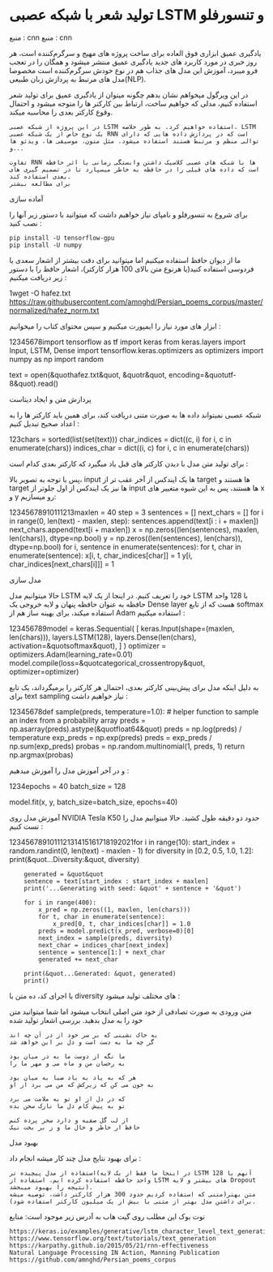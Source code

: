 # تولید شعر با شبکه عصبی LSTM و تنسورفلو
منبع : cnn
منبع : cnn

یادگیری عمیق ابزاری فوق العاده برای ساخت پروژه های مهیج و سرگرم‌کننده است، هر روز خبری در مورد کاربرد های جدید یادگیری عمیق منتشر میشود و همگان را در تعجب فرو میبرد، آموزش این مدل های جذاب هم در نوع خودش سرگرم‌کننده است مخصوصا مدل های مرتبط به پردازش زبان طبیعی(NLP).

در این ویرگول میخواهم نشان بدهم چگونه میتوان از یادگیری عمیق برای تولید شعر استفاده کنیم، مدلی که خواهیم ساخت، ارتباط بین کارکتر ها را متوجه میشود و احتمال وقوع کارکتر بعدی را محاسبه میکند.

    در این پروژه از شبکه عصبی LSTM استفاده خواهیم کرد. به طور خلاصه، LSTM یک نوع خاص از یک شبکه عصبی RNN است که در پردازش داده هایی که دارای توالی منظم و مرتبط هستند استفاده میشود. مثل متون، موسیقی ها، ویدئو ها و...

    تفاوت RNN ها با شبکه های عصبی کلاسیک داشتن وابستگی زمانی یا اثر حافظه است که داده های قبلی را در حافظه به خاطر میسپارد تا در تصمیم گیری های بعدی استفاده کند.
    برای مطالعه بیشتر

آماده سازی

برای شروع به تنسورفلو و نامپای نیاز خواهیم داشت که میتوانید با دستور زیر آنها را نصب کنید :

    pip install -U tensorflow-gpu
    pip install -U numpy

ما از دیوان حافظ استفاده میکنیم اما میتوانید برای دقت بیشتر از اشعار سعدی یا فردوسی استفاده کنید(یا هرنوع متن بالای 100 هزار کارکتر)، اشعار حافظ را با دستور زیر دریافت میکنیم :

1wget -O hafez.txt https://raw.githubusercontent.com/amnghd/Persian_poems_corpus/master/normalized/hafez_norm.txt

ابزار های مورد نیاز را ایمپورت میکنیم و سپس محتوای کتاب را میخوانیم :

12345678import tensorflow as tf
import keras
from keras.layers import  Input, LSTM, Dense
import tensorflow.keras.optimizers as optimizers
import numpy as np
import random

text = open(&quothafez.txt&quot, &quotr&quot, encoding=&quotutf-8&quot).read()

پردازش متن و ایجاد دیتاست

شبکه عصبی نمیتواند داده ها به صورت متنی دریافت کند، برای همین باید کارکتر ها را به اعداد صحیح تبدیل کنیم :

123chars = sorted(list(set(text)))
char_indices = dict((c, i) for i, c in enumerate(chars))
indices_char = dict((i, c) for i, c in enumerate(chars))

برای تولید متن مدل با دیدن کارکتر های قبل یاد میگیرد که کارکتر بعدی کدام است :

پس با توجه به تصویر بالا، input ها یک ایندکس از آخر عقب تر از target ها هستند و target ها نیز یک ایندکس از اول جلوتر از input ها هستند، پس به این شیوه متغییر های x و y رو میسازیم:

12345678910111213maxlen = 40
step = 3
sentences = []
next_chars = []
for i in range(0, len(text) - maxlen, step):
    sentences.append(text[i : i + maxlen])
    next_chars.append(text[i + maxlen])
x = np.zeros((len(sentences), maxlen, len(chars)), dtype=np.bool)
y = np.zeros((len(sentences), len(chars)), dtype=np.bool)
for i, sentence in enumerate(sentences):
    for t, char in enumerate(sentence):
        x[i, t, char_indices[char]] = 1
    y[i, char_indices[next_chars[i]]] = 1

مدل سازی

حالا میتوانیم مدل LSTM خود را تعریف کنیم. در اینجا از یک لایه LSTM با 128 واحد حافظه به عنوان حافظه پنهان و لایه خروجی یک Dense layer هست که از تابع softmax استفاده میکند، برای بهینه ساز هم از Adam استفاده میکنیم :

123456789model = keras.Sequential(
    [
        keras.Input(shape=(maxlen, len(chars))),
        layers.LSTM(128),
        layers.Dense(len(chars), activation=&quotsoftmax&quot),
    ]
)
optimizer = optimizers.Adam(learning_rate=0.01)
model.compile(loss=&quotcategorical_crossentropy&quot, optimizer=optimizer)

به دلیل اینکه مدل برای پیش‌بینی کارکتر بعدی، احتمال هر کارکتر را برمیگرداند، یک تابع برای text sampling نیاز خواهیم داشت :

12345678def sample(preds, temperature=1.0):
    # helper function to sample an index from a probability array
    preds = np.asarray(preds).astype(&quotfloat64&quot)
    preds = np.log(preds) / temperature
    exp_preds = np.exp(preds)
    preds = exp_preds / np.sum(exp_preds)
    probas = np.random.multinomial(1, preds, 1)
    return np.argmax(probas)

و در آخر آموزش مدل را آموزش میدهیم :

1234epochs = 40
batch_size = 128

model.fit(x, y, batch_size=batch_size, epochs=40)

آموزش مدل روی NVIDIA Tesla K50 حدود دو دقیقه طول کشید. حالا میتوانیم مدل را تست کنیم :

123456789101112131415161718192021for i in range(10):
    start_index = random.randint(0, len(text) - maxlen - 1)
    for diversity in [0.2, 0.5, 1.0, 1.2]:
        print(&quot...Diversity:&quot, diversity)

        generated = &quot&quot
        sentence = text[start_index : start_index + maxlen]
        print('...Generating with seed: &quot' + sentence + '&quot')

        for i in range(400):
            x_pred = np.zeros((1, maxlen, len(chars)))
            for t, char in enumerate(sentence):
                x_pred[0, t, char_indices[char]] = 1.0
            preds = model.predict(x_pred, verbose=0)[0]
            next_index = sample(preds, diversity)
            next_char = indices_char[next_index]
            sentence = sentence[1:] + next_char
            generated += next_char

        print(&quot...Generated: &quot, generated)
        print()

با اجرای کد، ده متن با diversity های مختلف تولید میشود :

متن ورودی به صورت تصادفی از خود متن اصلی انتخاب میشود اما شما میتوانید متن خود را به مدل بدهید.
بررسی اشعار تولید شده

    به خاک نشینی که بر سر خود از در آن چه اند
    گر چه ما به دست است و دل بر این خواهد شد

    ما نگه از دوست ما به در میان بود
    به رخسان من و ماه می و مهر ما را

    هر که به یاد به باد صبا به میان بود
    به خون می کن که زیرکش که من می برد از او

    که در دل از او تو به ملامت می برد
    تو به پیش کام دل ما نازک سخن بده

    از لب گل صفیه و دارد سحر پرده کنم
    حافظ ار خاطر و خال ما و ز بر بخت نیک

بهبود مدل

برای بهبود نتایج مدل چند کار میشه انجام داد :

    استفاده از مدل پیچیده تر(در اینجا ما فقط از یک لایه LSTM آنهم با 128 واحد حافظه استفاده کرده ایم، استفاده از LSTM های بیشتر و لایه Dropout نتیجه را بهبود میبخشد).
    متن بهتر(متنی که استفاده کردیم حدود 300 هزار کارکتر داشت، توصیه میشه برای داشتن مدل بهتر از متنی با بیش از یک میلیون کارکتر استفاده شود).

نوت بوک این مطلب روی گیت هاب به آدرس زیر موجود است:
منابع

    https://keras.io/examples/generative/lstm_character_level_text_generation
    https://www.tensorflow.org/text/tutorials/text_generation
    https://karpathy.github.io/2015/05/21/rnn-effectiveness
    Natural Language Processing IN Action, Manning Publication
    https://github.com/amnghd/Persian_poems_corpus
